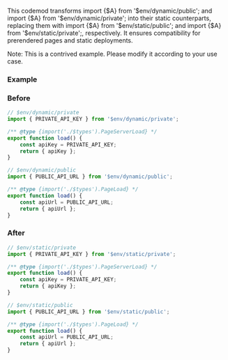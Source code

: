 This codemod transforms import {$A} from '$env/dynamic/public'; and import {$A} from '$env/dynamic/private'; into their static counterparts, replacing them with import {$A} from '$env/static/public'; and import {$A} from '$env/static/private';, respectively. It ensures compatibility for prerendered pages and static deployments.

Note: This is a contrived example. Please modify it according to your use case.
### Example
### Before

```ts
// $env/dynamic/private
import { PRIVATE_API_KEY } from '$env/dynamic/private';

/** @type {import('./$types').PageServerLoad} */
export function load() {
    const apiKey = PRIVATE_API_KEY;
    return { apiKey };
}

// $env/dynamic/public
import { PUBLIC_API_URL } from '$env/dynamic/public';

/** @type {import('./$types').PageLoad} */
export function load() {
    const apiUrl = PUBLIC_API_URL;
    return { apiUrl };
}

```

### After

```ts
// $env/static/private
import { PRIVATE_API_KEY } from '$env/static/private';

/** @type {import('./$types').PageServerLoad} */
export function load() {
    const apiKey = PRIVATE_API_KEY;
    return { apiKey };
}

// $env/static/public
import { PUBLIC_API_URL } from '$env/static/public';

/** @type {import('./$types').PageLoad} */
export function load() {
    const apiUrl = PUBLIC_API_URL;
    return { apiUrl };
}

```

